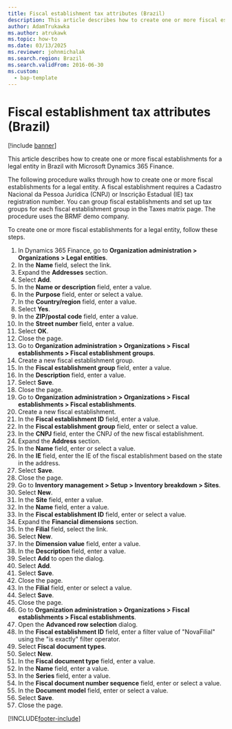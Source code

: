 ```yaml
---
title: Fiscal establishment tax attributes (Brazil)
description: This article describes how to create one or more fiscal establishments for a legal entity in Brazil with Microsoft Dynamics 365 Finance.
author: AdamTrukawka
ms.author: atrukawk
ms.topic: how-to
ms.date: 03/13/2025
ms.reviewer: johnmichalak
ms.search.region: Brazil
ms.search.validFrom: 2016-06-30
ms.custom: 
  - bap-template
---
```


# Fiscal establishment tax attributes (Brazil)

[!include [banner](../../includes/banner.md)]

This article describes how to create one or more fiscal establishments for a legal entity in Brazil with Microsoft Dynamics 365 Finance.

The following procedure walks through how to create one or more fiscal establishments for a legal entity. A fiscal establishment requires a Cadastro Nacional da Pessoa Jurídica (CNPJ) or Inscrição Estadual (IE) tax registration number. You can group fiscal establishments and set up tax groups for each fiscal establishment group in the Taxes matrix page. The procedure uses the BRMF demo company.

To create one or more fiscal establishments for a legal entity, follow these steps.

1. In Dynamics 365 Finance, go to **Organization administration \> Organizations \> Legal entities**.
1. In the **Name** field, select the link.
1. Expand the **Addresses** section.
1. Select **Add**.
1. In the **Name or description** field, enter a value.
1. In the **Purpose** field, enter or select a value.
1. In the **Country/region** field, enter a value.
1. Select **Yes**.
1. In the **ZIP/postal code** field, enter a value.
1. In the **Street number** field, enter a value.
1. Select **OK**.
1. Close the page.
1. Go to **Organization administration \> Organizations \> Fiscal establishments \> Fiscal establishment groups**.
1. Create a new fiscal establishment group.
1. In the **Fiscal establishment group** field, enter a value.
1. In the **Description** field, enter a value.
1. Select **Save**.
1. Close the page.
1. Go to **Organization administration \> Organizations \> Fiscal establishments \> Fiscal establishments**.
1. Create a new fiscal establishment.
1. In the **Fiscal establishment ID** field, enter a value.
1. In the **Fiscal establishment group** field, enter or select a value.
1. In the **CNPJ** field, enter the CNPJ of the new fiscal establishment.
1. Expand the **Address** section.
1. In the **Name** field, enter or select a value.
1. In the **IE** field, enter the IE of the fiscal establishment based on the state in the address.
1. Select **Save**.
1. Close the page.
1. Go to **Inventory management \> Setup \> Inventory breakdown \> Sites**.
1. Select **New**.
1. In the **Site** field, enter a value.
1. In the **Name** field, enter a value.
1. In the **Fiscal establishment ID** field, enter or select a value.
1. Expand the **Financial dimensions** section.
1. In the **Filial** field, select the link.
1. Select **New**.
1. In the **Dimension value** field, enter a value.
1. In the **Description** field, enter a value.
1. Select **Add** to open the dialog.
1. Select **Add**.
1. Select **Save**.
1. Close the page.
1. In the **Filial** field, enter or select a value.
1. Select **Save**.
1. Close the page.
1. Go to **Organization administration \> Organizations \> Fiscal establishments \> Fiscal establishments**.
1. Open the **Advanced row selection** dialog.
1. In the **Fiscal establishment ID** field, enter a filter value of "NovaFilial" using the "is exactly" filter operator.
1. Select **Fiscal document types**.
1. Select **New**.
1. In the **Fiscal document type** field, enter a value.
1. In the **Name** field, enter a value.
1. In the **Series** field, enter a value.
1. In the **Fiscal document number sequence** field, enter or select a value.
1. In the **Document model** field, enter or select a value.
1. Select **Save**.
1. Close the page.



[!INCLUDE[footer-include](../../../includes/footer-banner.md)]
